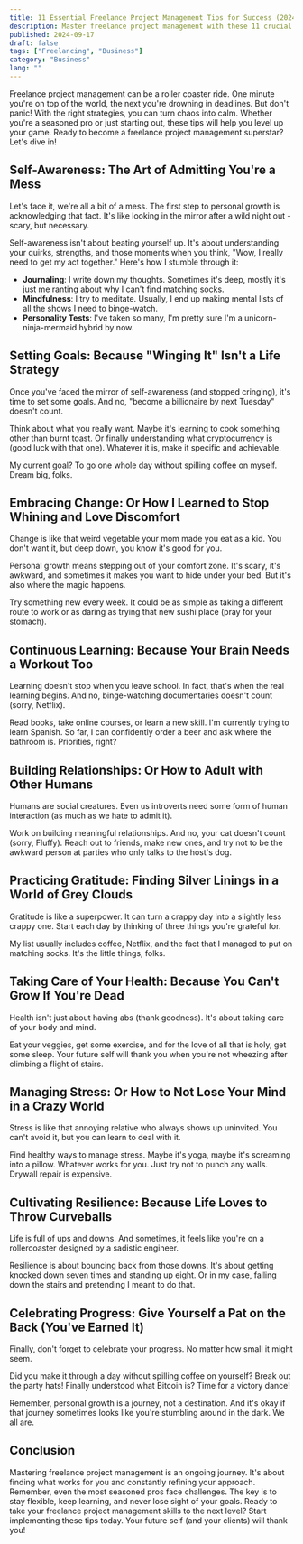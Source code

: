 ```yaml
---
title: 11 Essential Freelance Project Management Tips for Success (2024)
description: Master freelance project management with these 11 crucial tips. Learn to streamline workflows, communicate effectively, and deliver outstanding results in 2024.
published: 2024-09-17
draft: false
tags: ["Freelancing", "Business"]
category: "Business"
lang: ""
---
```


<!-- ![Hero Image](./heroImage.jpg) -->

Freelance project management can be a roller coaster ride. One minute you're on top of the world, the next you're drowning in deadlines. But don't panic! With the right strategies, you can turn chaos into calm. Whether you're a seasoned pro or just starting out, these tips will help you level up your game. Ready to become a freelance project management superstar? Let's dive in!


## Self-Awareness: The Art of Admitting You're a Mess

Let's face it, we're all a bit of a mess. The first step to personal growth is acknowledging that fact. It's like looking in the mirror after a wild night out - scary, but necessary.

Self-awareness isn't about beating yourself up. It's about understanding your quirks, strengths, and those moments when you think, "Wow, I really need to get my act together." Here's how I stumble through it:

- **Journaling**: I write down my thoughts. Sometimes it's deep, mostly it's just me ranting about why I can't find matching socks.
- **Mindfulness**: I try to meditate. Usually, I end up making mental lists of all the shows I need to binge-watch.
- **Personality Tests**: I've taken so many, I'm pretty sure I'm a unicorn-ninja-mermaid hybrid by now.

## Setting Goals: Because "Winging It" Isn't a Life Strategy

Once you've faced the mirror of self-awareness (and stopped cringing), it's time to set some goals. And no, "become a billionaire by next Tuesday" doesn't count.

Think about what you really want. Maybe it's learning to cook something other than burnt toast. Or finally understanding what cryptocurrency is (good luck with that one). Whatever it is, make it specific and achievable.

My current goal? To go one whole day without spilling coffee on myself. Dream big, folks.

## Embracing Change: Or How I Learned to Stop Whining and Love Discomfort

Change is like that weird vegetable your mom made you eat as a kid. You don't want it, but deep down, you know it's good for you.

Personal growth means stepping out of your comfort zone. It's scary, it's awkward, and sometimes it makes you want to hide under your bed. But it's also where the magic happens.

Try something new every week. It could be as simple as taking a different route to work or as daring as trying that new sushi place (pray for your stomach).

## Continuous Learning: Because Your Brain Needs a Workout Too

Learning doesn't stop when you leave school. In fact, that's when the real learning begins. And no, binge-watching documentaries doesn't count (sorry, Netflix).

Read books, take online courses, or learn a new skill. I'm currently trying to learn Spanish. So far, I can confidently order a beer and ask where the bathroom is. Priorities, right?

## Building Relationships: Or How to Adult with Other Humans

Humans are social creatures. Even us introverts need some form of human interaction (as much as we hate to admit it).

Work on building meaningful relationships. And no, your cat doesn't count (sorry, Fluffy). Reach out to friends, make new ones, and try not to be the awkward person at parties who only talks to the host's dog.

## Practicing Gratitude: Finding Silver Linings in a World of Grey Clouds

Gratitude is like a superpower. It can turn a crappy day into a slightly less crappy one. Start each day by thinking of three things you're grateful for.

My list usually includes coffee, Netflix, and the fact that I managed to put on matching socks. It's the little things, folks.

## Taking Care of Your Health: Because You Can't Grow If You're Dead

Health isn't just about having abs (thank goodness). It's about taking care of your body and mind.

Eat your veggies, get some exercise, and for the love of all that is holy, get some sleep. Your future self will thank you when you're not wheezing after climbing a flight of stairs.

## Managing Stress: Or How to Not Lose Your Mind in a Crazy World

Stress is like that annoying relative who always shows up uninvited. You can't avoid it, but you can learn to deal with it.

Find healthy ways to manage stress. Maybe it's yoga, maybe it's screaming into a pillow. Whatever works for you. Just try not to punch any walls. Drywall repair is expensive.

## Cultivating Resilience: Because Life Loves to Throw Curveballs

Life is full of ups and downs. And sometimes, it feels like you're on a rollercoaster designed by a sadistic engineer.

Resilience is about bouncing back from those downs. It's about getting knocked down seven times and standing up eight. Or in my case, falling down the stairs and pretending I meant to do that.

## Celebrating Progress: Give Yourself a Pat on the Back (You've Earned It)

Finally, don't forget to celebrate your progress. No matter how small it might seem.

Did you make it through a day without spilling coffee on yourself? Break out the party hats! Finally understood what Bitcoin is? Time for a victory dance!

Remember, personal growth is a journey, not a destination. And it's okay if that journey sometimes looks like you're stumbling around in the dark. We all are.

## Conclusion

Mastering freelance project management is an ongoing journey. It's about finding what works for you and constantly refining your approach. Remember, even the most seasoned pros face challenges. The key is to stay flexible, keep learning, and never lose sight of your goals. Ready to take your freelance project management skills to the next level? Start implementing these tips today. Your future self (and your clients) will thank you!
